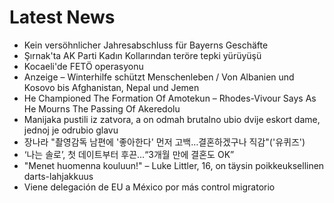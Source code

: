 # Latest News
-  Kein versöhnlicher Jahresabschluss für Bayerns Geschäfte
-  Şırnak'ta AK Parti Kadın Kollarından teröre tepki yürüyüşü
-  Kocaeli'de FETÖ operasyonu
-  Anzeige – Winterhilfe schützt Menschenleben / Von Albanien und Kosovo bis Afghanistan, Nepal und Jemen
-  He Championed The Formation Of Amotekun – Rhodes-Vivour Says As He Mourns The Passing Of Akeredolu
-  Manijaka pustili iz zatvora, a on odmah brutalno ubio dvije eskort dame, jednoj je odrubio glavu
-  장나라 "촬영감독 남편에 '좋아한다' 먼저 고백…결혼하겠구나 직감"('유퀴즈')
-  ‘나는 솔로’, 첫 데이트부터 후끈…“3개월 만에 결혼도 OK”
-  "Menet huomenna kouluun!" – Luke Littler, 16, on täysin poikkeuksellinen darts-lahjakkuus
-  Viene delegación de EU a México por más control migratorio
